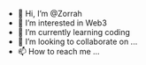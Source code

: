 - 👋 Hi, I’m @Zorrah
- 👀 I’m interested in Web3
- 🌱 I’m currently learning coding
- 💞️ I’m looking to collaborate on ...
- 📫 How to reach me ...

<!---
Zorrah/Zorrah is a ✨ special ✨ repository because its `README.md` (this file) appears on your GitHub profile.
You can click the Preview link to take a look at your changes.
--->
